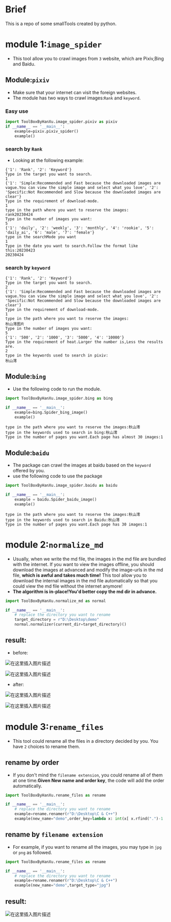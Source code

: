 ﻿
# Brief
This is a repo of some smallTools created by python.



# module 1:`image_spider`

- This tool allow you to crawl images from `3` website, which are Pixiv,Bing and Baidu.

## Module:`pixiv`
- Make sure that your internet can visit the foreign websites.
- The module has two ways to crawl images:`Rank` and `keyword`.

### Easy use
```python
import ToolBoxByHanXu.image_spider.pixiv as pixiv
if __name__ == '__main__':
    example=pixiv.pixiv_spider()
    example()
```

### search by `Rank`
- Looking at the following example:
```shell
{'1': 'Rank', '2': 'Keyword'}
Type in the target you want to search.
1
{'1': 'Simple:Recommended and Fast because the downloaded images are vague.You can view the simple image and select what you love', '2': 'Specific:Not Recommended and Slow because the downloaded images are clear'}
Type in the requirement of download-mode.
1
type in the path where you want to reserve the images:
rank20230424
Type in the number of images you want:
5
{'1': 'daily', '2': 'weekly', '3': 'monthly', '4': 'rookie', '5': 'daily_ai', '6': 'male', '7': 'female'}
type in the searchMode you want
1
Type in the date you want to search.Follow the format like this:20230423
20230424
```

### search by `keyword`
```shell
{'1': 'Rank', '2': 'Keyword'}
Type in the target you want to search.
2
{'1': 'Simple:Recommended and Fast because the downloaded images are vague.You can view the simple image and select what you love', '2': 'Specific:Not Recommended and Slow because the downloaded images are clear'}
Type in the requirement of download-mode.
1
type in the path where you want to reserve the images:
秋山澪图片
Type in the number of images you want:
5
{'1': '500', '2': '1000', '3': '5000', '4': '10000'}
Type in the requirement of heat.Larger the number is,Less the results are.
2
type in the keywords used to search in pixiv:
秋山澪
```

## Module:`bing`
- Use the following code to run the module.
```python
import ToolBoxByHanXu.image_spider.bing as bing

if __name__ == '__main__':
    example=bing.Spider_bing_image()
    example()
```
```shell
type in the path where you want to reserve the images:秋山澪
type in the keywords used to search in bing:秋山澪
Type in the number of pages you want.Each page has almost 30 images:1
```

## Module:`baidu` 
- The package can crawl the images at baidu based on the `keyword` offered by you.
- use the following code to use the package
```python
import ToolBoxByHanXu.image_spider.baidu as baidu

if __name__ == '__main__':
    example = baidu.Spider_baidu_image()
    example()
```
```shell
type in the path where you want to reserve the images:秋山澪
type in the keywords used to search in Baidu:秋山澪
Type in the number of pages you want.Each page has 30 images:1
```


# module 2:`normalize_md`
- Usually, when we write the md file, the images in the md file are bundled with the internet. If you want to view the images offline, you should download the images at advanced and modify the image-urls in the md file, **which is awful and takes much time!** This tool allow you to download the internal images in the md file automatically so that you could view the md file without the internet anymore!
- **The algorithm is in-place!You'd better copy the md dir in advance.**

```python
import ToolBoxByHanXu.normalize_md as normal

if __name__ == '__main__':
    # replace the directory you want to rename
    target_directory = r"D:\Desktop\demo"
    normal.normalizer(current_dir=target_directory)()
```
## result:
- before:

![在这里插入图片描述](assets/imgRes/2023-11-16-121919.png)

![在这里插入图片描述](assets/imgRes/2023-11-16-122550.png)

- after:

![在这里插入图片描述](assets/imgRes/2023-11-16-121942.png)

![在这里插入图片描述](assets/imgRes/2023-11-16-121930.png)

# module 3:`rename_files`
- This tool could rename all the files in a directory decided by you. You have `2` choices to rename them.
## rename by order
- If you don't mind the `filename extension`, you could rename all of them at one time.**Given New name and order key**, the code will add the order automatically.

```python
import ToolBoxByHanXu.rename_files as rename

if __name__ == '__main__':
    # replace the directory you want to rename
    example=rename.renamer(r"D:\Desktop\C & C++")
    example(new_name="demo",order_key=lambda x: int(x[ x.rfind(".")-1 : x.rfind(".")+1] ) )
```

## rename by `filename extension`
- For example, if you want to rename all the images, you may type in `jpg` or `png` as followed.

```python
import ToolBoxByHanXu.rename_files as rename

if __name__ == '__main__':
    # replace the directory you want to rename
    example=rename.renamer(r"D:\Desktop\C & C++")
    example(new_name="demo",target_type="jpg")
```

## result:

![在这里插入图片描述](assets/imgRes/2023-11-16-120758.png)

